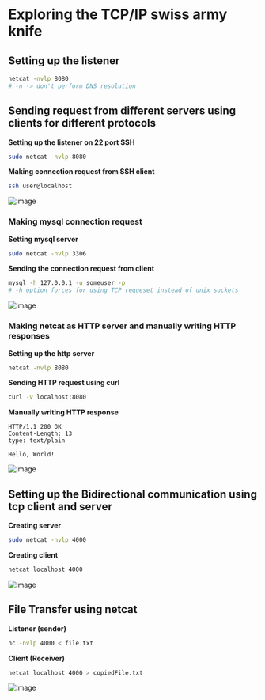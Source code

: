 # Exploring the TCP/IP swiss army knife

## Setting up the listener
```bash
netcat -nvlp 8080
# -n -> don't perform DNS resolution
```

## Sending request from different servers using clients for different protocols

**Setting up the listener on 22 port SSH**
```bash
sudo netcat -nvlp 8080
```

**Making connection request from SSH client**
```bash
ssh user@localhost
```

![image](https://github.com/user-attachments/assets/6bb90f6f-ff78-4613-a681-4f4acfa5e050)

### Making mysql connection request

**Setting mysql server**
```bash
sudo netcat -nvlp 3306
```

**Sending the connection request from client**
```bash
mysql -h 127.0.0.1 -u someuser -p
# -h option forces for using TCP requeset instead of unix sockets
```

![image](https://github.com/user-attachments/assets/eb5f0120-dbbd-4367-bce1-6551445dae97)

### Making netcat as HTTP server and manually writing HTTP responses

**Setting up the http server**
```bash
netcat -nvlp 8080
```
**Sending HTTP request using curl**
```bash
curl -v localhost:8080
```
**Manually writing HTTP response**
```
HTTP/1.1 200 OK
Content-Length: 13
type: text/plain

Hello, World!
```

![image](https://github.com/user-attachments/assets/77129986-f170-40fa-91cc-38ec8f0c8db1)

## Setting up the Bidirectional communication using tcp client and server

**Creating server**
```bash
sudo netcat -nvlp 4000
```

**Creating client**
```bash
netcat localhost 4000
```

![image](https://github.com/user-attachments/assets/66cafcaf-f624-424a-9b8d-981333993133)

## File Transfer using netcat

**Listener (sender)**
```bash
nc -nvlp 4000 < file.txt 
```

**Client (Receiver)**
```bash
netcat localhost 4000 > copiedFile.txt
```

![image](https://github.com/user-attachments/assets/6aed78a1-8472-488e-8af3-f781856c783e)


